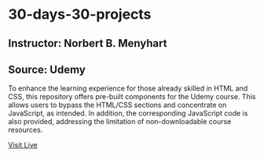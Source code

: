 # 30-days-30-projects

## Instructor: Norbert B. Menyhart
## Source: Udemy

To enhance the learning experience for those already skilled in HTML and CSS, this repository offers pre-built components for the Udemy course. This allows users to bypass the HTML/CSS sections and concentrate on JavaScript, as intended. In addition, the corresponding JavaScript code is also provided, addressing the limitation of non-downloadable course resources.

[Visit Live](https://srizonsansar.github.io/30-days-30-projects/)